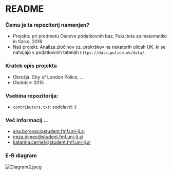 # README #

### Čemu je ta repozitorij namenjen? ###

* Projektu pri predmetu Osnove podatkovnih baz, Fakulteta za matematiko in fiziko, 2016
* Naš projekt: Analiza zločinov oz. prekrškov na nekaterih ulicah UK, ki se nahajajo v podatkovnih tabelah `https://data.police.uk/data/`.

### Kratek opis projekta ###

* Okrožja: City of London Police, ...
* Obdobje: 2015

### Vsebina repozitorija: ###

* `contributors.txt`: sodelavci :)

### Več informacij ... ###

* ana.borovac@student.fmf.uni-lj.si
* neza.dimec@student.fmf.uni-lj.si
* katarina.cerne1@student.fmf.uni-lj.si

### E-R diagram

![Diagram2.jpeg](https://bitbucket.org/repo/BEj8z9/images/2979732518-Diagram2.jpeg)